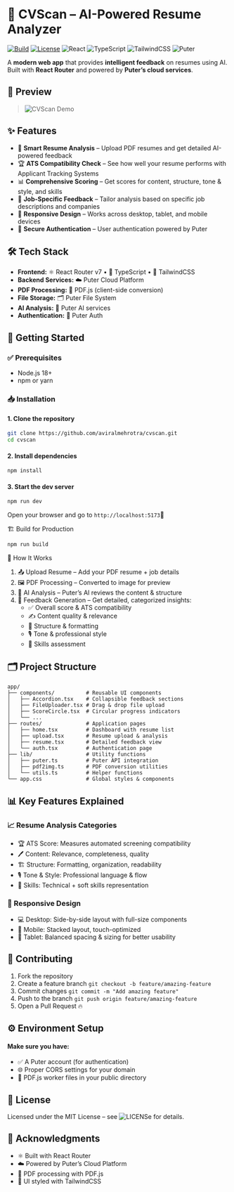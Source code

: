 # 📄 CVScan – AI-Powered Resume Analyzer  

[![Build](https://img.shields.io/badge/build-passing-brightgreen?style=flat-square)](#)
[![License](https://img.shields.io/badge/license-MIT-blue?style=flat-square)](LICENSE)
![React](https://img.shields.io/badge/Frontend-React%20Router%20v7-61DAFB?logo=react&style=flat-square)
![TypeScript](https://img.shields.io/badge/Language-TypeScript-3178C6?logo=typescript&style=flat-square)
![TailwindCSS](https://img.shields.io/badge/Style-TailwindCSS-38B2AC?logo=tailwindcss&style=flat-square)
![Puter](https://img.shields.io/badge/Cloud-Puter%20Platform-7B42BC?style=flat-square)

A **modern web app** that provides **intelligent feedback** on resumes using AI.  
Built with **React Router** and powered by **Puter’s cloud services**.  

## 🎥 Preview  

> ![CVScan Demo](https://cv-scan-eta.vercel.app/)

## ✨ Features  

- 🤖 **Smart Resume Analysis** – Upload PDF resumes and get detailed AI-powered feedback  
- 🏆 **ATS Compatibility Check** – See how well your resume performs with Applicant Tracking Systems  
- 📊 **Comprehensive Scoring** – Get scores for content, structure, tone & style, and skills  
- 🎯 **Job-Specific Feedback** – Tailor analysis based on specific job descriptions and companies  
- 📱 **Responsive Design** – Works across desktop, tablet, and mobile devices  
- 🔐 **Secure Authentication** – User authentication powered by Puter  

## 🛠️ Tech Stack  

- **Frontend:** ⚛️ React Router v7 • 📘 TypeScript • 🎨 TailwindCSS  
- **Backend Services:** ☁️ Puter Cloud Platform  
- **PDF Processing:** 📄 PDF.js (client-side conversion)  
- **File Storage:** 🗂️ Puter File System  
- **AI Analysis:** 🤖 Puter AI services  
- **Authentication:** 🔑 Puter Auth  

## 🚀 Getting Started  

### ✅ Prerequisites  
- Node.js 18+  
- npm or yarn  

### 📥 Installation  

#### 1. Clone the repository
```bash
git clone https://github.com/aviralmehrotra/cvscan.git
cd cvscan
```

#### 2. Install dependencies
```bash
npm install
```

#### 3. Start the dev server
```bash
npm run dev
```

Open your browser and go to `http://localhost:5173`🚀

🏗️ Build for Production
```bash
npm run build
```

🔎 How It Works

1. 📤 Upload Resume – Add your PDF resume + job details
2. 🖼️ PDF Processing – Converted to image for preview
3. 🧠 AI Analysis – Puter’s AI reviews the content & structure
4. 📝 Feedback Generation – Get detailed, categorized insights:
   - ✅ Overall score & ATS compatibility
   - ✍️ Content quality & relevance
   - 📑 Structure & formatting
   - 🎙️ Tone & professional style
   - 🧩 Skills assessment

## 🗂️ Project Structure

```
app/
├── components/          # Reusable UI components
│   ├── Accordion.tsx    # Collapsible feedback sections
│   ├── FileUploader.tsx # Drag & drop file upload
│   ├── ScoreCircle.tsx  # Circular progress indicators
│   └── ...
├── routes/              # Application pages
│   ├── home.tsx         # Dashboard with resume list
│   ├── upload.tsx       # Resume upload & analysis
│   ├── resume.tsx       # Detailed feedback view
│   └── auth.tsx         # Authentication page
├── lib/                 # Utility functions
│   ├── puter.ts         # Puter API integration
│   ├── pdf2img.ts       # PDF conversion utilities
│   └── utils.ts         # Helper functions
└── app.css              # Global styles & components
```

## 📊 Key Features Explained
### 📈 Resume Analysis Categories

- 🏆 ATS Score: Measures automated screening compatibility
- 🖊️ Content: Relevance, completeness, quality
- 🏗️ Structure: Formatting, organization, readability
- 🎙️ Tone & Style: Professional language & flow
- 🧩 Skills: Technical + soft skills representation

### 📱 Responsive Design

- 💻 Desktop: Side-by-side layout with full-size components
- 📱 Mobile: Stacked layout, touch-optimized
- 📏 Tablet: Balanced spacing & sizing for better usability

## 🤝 Contributing

1. Fork the repository
2. Create a feature branch `git checkout -b feature/amazing-feature`
3. Commit changes `git commit -m "Add amazing feature"`
4. Push to the branch `git push origin feature/amazing-feature`
5. Open a Pull Request 🔥

## ⚙️ Environment Setup

#### Make sure you have:

- ✅ A Puter account (for authentication)
- 🌐 Proper CORS settings for your domain
- 📄 PDF.js worker files in your public directory

## 📜 License
Licensed under the MIT License – see ![LICENSe](LISENSE) for details.

## 🙌 Acknowledgments

- ⚛️ Built with React Router
- ☁️ Powered by Puter’s Cloud Platform
- 📄 PDF processing with PDF.js
- 🎨 UI styled with TailwindCSS

